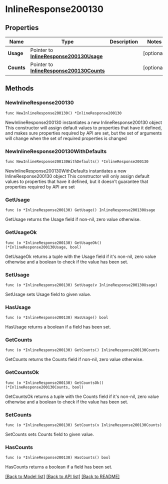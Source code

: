 # InlineResponse200130

## Properties

Name | Type | Description | Notes
------------ | ------------- | ------------- | -------------
**Usage** | Pointer to [**InlineResponse200130Usage**](InlineResponse200130Usage.md) |  | [optional] 
**Counts** | Pointer to [**InlineResponse200130Counts**](InlineResponse200130Counts.md) |  | [optional] 

## Methods

### NewInlineResponse200130

`func NewInlineResponse200130() *InlineResponse200130`

NewInlineResponse200130 instantiates a new InlineResponse200130 object
This constructor will assign default values to properties that have it defined,
and makes sure properties required by API are set, but the set of arguments
will change when the set of required properties is changed

### NewInlineResponse200130WithDefaults

`func NewInlineResponse200130WithDefaults() *InlineResponse200130`

NewInlineResponse200130WithDefaults instantiates a new InlineResponse200130 object
This constructor will only assign default values to properties that have it defined,
but it doesn't guarantee that properties required by API are set

### GetUsage

`func (o *InlineResponse200130) GetUsage() InlineResponse200130Usage`

GetUsage returns the Usage field if non-nil, zero value otherwise.

### GetUsageOk

`func (o *InlineResponse200130) GetUsageOk() (*InlineResponse200130Usage, bool)`

GetUsageOk returns a tuple with the Usage field if it's non-nil, zero value otherwise
and a boolean to check if the value has been set.

### SetUsage

`func (o *InlineResponse200130) SetUsage(v InlineResponse200130Usage)`

SetUsage sets Usage field to given value.

### HasUsage

`func (o *InlineResponse200130) HasUsage() bool`

HasUsage returns a boolean if a field has been set.

### GetCounts

`func (o *InlineResponse200130) GetCounts() InlineResponse200130Counts`

GetCounts returns the Counts field if non-nil, zero value otherwise.

### GetCountsOk

`func (o *InlineResponse200130) GetCountsOk() (*InlineResponse200130Counts, bool)`

GetCountsOk returns a tuple with the Counts field if it's non-nil, zero value otherwise
and a boolean to check if the value has been set.

### SetCounts

`func (o *InlineResponse200130) SetCounts(v InlineResponse200130Counts)`

SetCounts sets Counts field to given value.

### HasCounts

`func (o *InlineResponse200130) HasCounts() bool`

HasCounts returns a boolean if a field has been set.


[[Back to Model list]](../README.md#documentation-for-models) [[Back to API list]](../README.md#documentation-for-api-endpoints) [[Back to README]](../README.md)



